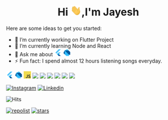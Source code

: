 <h1 align="center">Hi <img src="https://raw.githubusercontent.com/ABSphreak/ABSphreak/master/gifs/Hi.gif" width="30px">,I'm Jayesh </h1>


Here are some ideas to get you started:

- 🔭 I’m currently working on Flutter Project
- 🌱 I’m currently learning Node and React
- 💬 Ask me about  <code><img height="20" src="https://raw.githubusercontent.com/github/explore/80688e429a7d4ef2fca1e82350fe8e3517d3494d/topics/flutter/flutter.png"></code> <code><img height="20" src="https://raw.githubusercontent.com/github/explore/80688e429a7d4ef2fca1e82350fe8e3517d3494d/topics/dart/dart.png"></code>
- ⚡ Fun fact: I spend almost 12 hours listening songs everyday.

<code><img height="20" src="https://raw.githubusercontent.com/github/explore/80688e429a7d4ef2fca1e82350fe8e3517d3494d/topics/flutter/flutter.png"></code>
<code><img height="20" src="https://raw.githubusercontent.com/github/explore/80688e429a7d4ef2fca1e82350fe8e3517d3494d/topics/dart/dart.png"></code>
<code><img height="20" src="https://raw.githubusercontent.com/github/explore/80688e429a7d4ef2fca1e82350fe8e3517d3494d/topics/javascript/javascript.png"></code>
<code><img height="20" src="https://user-images.githubusercontent.com/11183158/43805223-f23c1250-9a6c-11e8-9677-a45e08df2d7c.png"></code>
<code><img height="20" src="https://raw.githubusercontent.com/tkswann2/tech-logos/master/bootstrap.png"></code>
<code><img height="20" src="https://github.com/tkswann2/tech-logos/blob/master/firebase.png?raw=true"></code>
<code><img height="20" src="https://github.com/tkswann2/tech-logos/blob/master/github.png?raw=true"></code>
<code><img height="20" src="https://github.com/tkswann2/tech-logos/blob/master/html5.png?raw=true"></code>
<code><img height="20" src="https://34epjf3lzxqsddc2k3n1oj77-wpengine.netdna-ssl.com/wp-content/uploads/2016/12/material.io-icon.png"></code>


[![Instagram](https://img.shields.io/badge/-Instagram-c13584?style=flat&labelColor=c13584&logo=instagram&logoColor=white)](https://www.instagram.com/jay9sh/) [![Linkedin](https://img.shields.io/badge/-LinkedIn-blue?style=flat&logo=Linkedin&logoColor=white)](https://www.linkedin.com/in/jayesh-choudhary-a6413a17b/)

![Hits](https://hits.seeyoufarm.com/api/count/incr/badge.svg?url=https%3A%2F%2Fgithub.com%2Fjakz12%2Fhit-counter&count_bg=%2379C83D&title_bg=%23555555&icon=&icon_color=%23E7E7E7&title=hits&edge_flat=false)

[![repolist](https://github-readme-stats.vercel.app/api/top-langs/?username=jakz12&theme=dark&hide_langs_below=1)](https://github.com/jakz12) 
[![stars](https://github-readme-stats.vercel.app/api?username=jakz12&show_icons=true&theme=dracula&line_height=27)](https://github.com/jakz12) 


